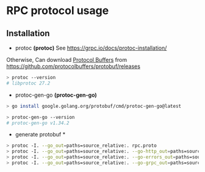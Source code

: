 # RPC protocol usage

## Installation

* protoc **(protoc)**
  See https://grpc.io/docs/protoc-installation/

Otherwise, Can download [Protocol Buffers](https://github.com/protocolbuffers/protobuf/releases)
from https://github.com/protocolbuffers/protobuf/releases

```bash
> protoc --version
# libprotoc 27.2
```

* protoc-gen-go **(protoc-gen-go)**

```bash
> go install google.golang.org/protobuf/cmd/protoc-gen-go@latest

> protoc-gen-go --version
# protoc-gen-go v1.34.2
```

* generate protobuf *

```bash
> protoc -I. --go_out=paths=source_relative:. rpc.proto
> protoc -I. --go_out=paths=source_relative:. --go-http_out=paths=source_relative:. rpc.proto
> protoc -I. --go_out=paths=source_relative:. --go-errors_out=paths=source_relative:. rpc.proto
> protoc -I. --go_out=paths=source_relative:. --go-grpc_out=paths=source_relative:. rpc.proto
```